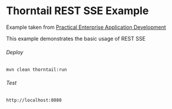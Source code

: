 Thorntail REST SSE Example
=====================================

Example taken from [Practical Enterprise Application Development](http://www.itbuzzpress.com/ebooks/java-ee-7-development-on-wildfly.html)

This example demonstrates the basic usage of REST SSE

###### Deploy
```shell
mvn clean thorntail:run
```
###### Test
```shell
http://localhost:8080 
```
 
 
